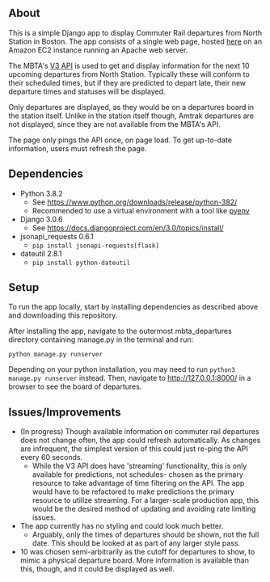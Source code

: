 ## About
This is a simple Django app to display Commuter Rail departures from North Station in Boston. The app consists of a single web page, hosted [here](http://ec2-18-224-137-245.us-east-2.compute.amazonaws.com/) on an Amazon EC2 instance running an Apache web server.

The MBTA's [V3 API](https://www.mbta.com/developers/v3-api) is used to get and display information for the next 10 upcoming departures from North Station. Typically these will conform to their scheduled times, but if they are predicted to depart late, their new departure times and statuses will be displayed.

Only departures are displayed, as they would be on a departures board in the station itself. Unlike in the station itself though, Amtrak departures are not displayed, since they are not available from the MBTA's API.

The page only pings the API once, on page load. To get up-to-date information, users must refresh the page.

## Dependencies
- Python 3.8.2
  - See https://www.python.org/downloads/release/python-382/
  - Recommended to use a virtual environment with a tool like [pyenv](https://github.com/pyenv/pyenv)
- Django 3.0.6
  - See https://docs.djangoproject.com/en/3.0/topics/install/
- jsonapi_requests 0.6.1
  - `pip install jsonapi-requests[flask]`
- dateutil 2.8.1
  - `pip install python-dateutil`

## Setup
To run the app locally, start by installing dependencies as described above and downloading this repository.

After installing the app, navigate to the outermost mbta_departures directory containing manage.py in the terminal and run:

`python manage.py runserver`

Depending on your python installation, you may need to run `python3 manage.py runserver` instead. Then, navigate to http://127.0.0.1:8000/ in a browser to see the board of departures.

## Issues/Improvements
- (In progress) Though available information on commuter rail departures does not change often, the app could refresh automatically. As changes are infrequent, the simplest version of this could just re-ping the API every 60 seconds.
  - While the V3 API does have 'streaming' functionality, this is only available for predictions, not schedules- chosen as the primary resource to take advantage of time filtering on the API. The app would have to be refactored to make predictions the primary resource to utilize streaming. For a larger-scale production app, this would be the desired method of updating and avoiding rate limiting issues.
- The app currently has no styling and could look much better.
  - Arguably, only the times of departures should be shown, not the full date. This should be looked at as part of any larger style pass.
- 10 was chosen semi-arbitrarily as the cutoff for departures to show, to mimic a physical departure board. More information is available than this, though, and it could be displayed as well.
